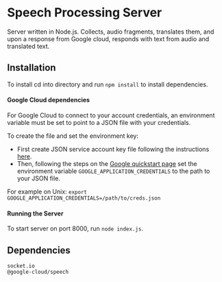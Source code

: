# Speech Processing Server

Server written in Node.js. Collects, audio fragments, translates them, and upon a response from Google cloud, responds with text from audio and translated text.

## Installation

To install cd into directory and run `npm install` to install dependencies.

#### Google Cloud dependencies

For Google Cloud to connect to your account credentials, an environment variable must be set to point to a JSON file with your credentials.

To create the file and set the environment key:

*  First create JSON service account key file following the instructions [here](https://support.google.com/a/answer/7378726?hl=en).
*  Then, following the steps on the [Google quickstart page](https://cloud.google.com/speech-to-text/docs/quickstart-client-libraries?authuser=1) set the environment variable `GOOGLE_APPLICATION_CREDENTIALS` to the path to your JSON file.

For example on Unix:
```export GOOGLE_APPLICATION_CREDENTIALS=/path/to/creds.json```


#### Running the Server

To start server on port 8000, run `node index.js`.


## Dependencies
    socket.io
    @google-cloud/speech
